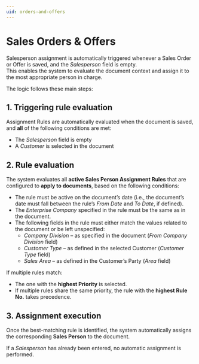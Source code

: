 ```yaml
---
uid: orders-and-offers
---
```


# Sales Orders & Offers  

Salesperson assignment is automatically triggered whenever a Sales Order or Offer is saved, and the *Salesperson* field is empty.  
This enables the system to evaluate the document context and assign it to the most appropriate person in charge.  

The logic follows these main steps:  


## 1. Triggering rule evaluation  
Assignment Rules are automatically evaluated when the document is saved, and **all** of the following conditions are met:  

- The *Salesperson* field is empty  
- A *Customer* is selected in the document  


## 2. Rule evaluation  
The system evaluates all **active Sales Person Assignment Rules** that are configured to **apply to documents**, based on the following conditions:  

- The rule must be active on the document’s date (i.e., the document’s date must fall between the rule’s *From Date* and *To Date*, if defined).  
- The *Enterprise Company* specified in the rule must be the same as in the document.  
- The following fields in the rule must either match the values related to the document or be left unspecified:  
  - *Company Division* – as specified in the document (*From Company Division* field)  
  - *Customer Type* – as defined in the selected Customer (*Customer Type* field)  
  - *Sales Area* – as defined in the Customer’s Party (*Area* field)  

If multiple rules match:  
- The one with the **highest Priority** is selected.  
- If multiple rules share the same priority, the rule with the **highest Rule No.** takes precedence.  


## 3. Assignment execution  
Once the best-matching rule is identified, the system automatically assigns the corresponding **Sales Person** to the document.  

If a *Salesperson* has already been entered, no automatic assignment is performed.  
